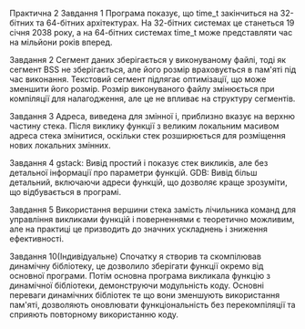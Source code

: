 Практична 2
Завдання 1
Програма показує, що time_t закінчиться на 32-бітних та 64-бітних архітектурах. На 32-бітних системах це станеться 19 січня 2038 року, а на 64-бітних системах time_t може представляти час на мільйони років вперед.

 Завдання 2
Сегмент даних зберігається у виконуваному файлі, тоді як сегмент BSS не зберігається, але його розмір враховується в пам'яті під час виконання. Текстовий сегмент підлягає оптимізації, що може зменшити його розмір. Розмір виконуваного файлу змінюється при компіляції для налагодження, але це не впливає на структуру сегментів.

Завдання 3
Адреса, виведена для змінної i, приблизно вказує на верхню частину стека. Після виклику функції з великим локальним масивом адреса стека змінитися, оскільки стек розширюється для розміщення нових локальних змінних.

Завдання 4
gstack: Вивід простий і показує стек викликів, але без детальної інформації про параметри функцій.
GDB: Вивід більш детальний, включаючи адреси функцій, що дозволяє краще зрозуміти, що відбувається в програмі.

Завдання 5
Використання вершини стека замість лічильника команд для управління викликами функцій і поверненнями є теоретично можливим, але на практиці це призводить до значних ускладнень і зниження ефективності.    

Завдання 10(Індивідуальне)
Спочатку я створив та скомпілював динамічну бібліотеку, це дозволило зберігати функції окремо від основної програми. Потім основна програма викликала функцію з динамічної бібліотеки, демонструючи модульність коду. Основні переваги динамічних бібліотек те що вони зменшують використання пам'яті, дозволяють оновлювати функціональність без перекомпіляції та сприяють повторному використанню коду.
